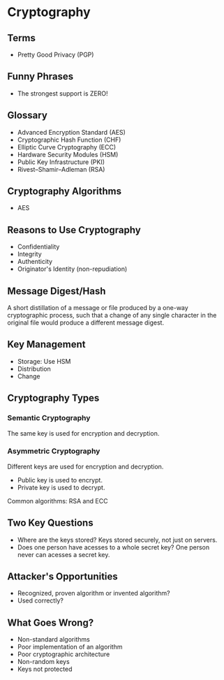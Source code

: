 # Cryptography

<!--
https://app.pluralsight.com/library/courses/applied-cryptography-getting-started/table-of-contents
https://app.pluralsight.com/library/courses/cryptography-principles-it-professionals-developers/table-of-contents
-->

<!--
https://web3auth.io/

https://atani.com/
-->

## Terms

- Pretty Good Privacy (PGP)

## Funny Phrases

- The strongest support is ZERO!

## Glossary

- Advanced Encryption Standard (AES)
- Cryptographic Hash Function (CHF)
- Elliptic Curve Cryptography (ECC)
- Hardware Security Modules (HSM)
- Public Key Infrastructure (PKI)
- Rivest–Shamir–Adleman (RSA)

<!--
Encryption
Decryption

Brute force

Out of band
Recipients
Symmetric Algorithm -> Cipher
-->

## Cryptography Algorithms

- AES

## Reasons to Use Cryptography

- Confidentiality
- Integrity
- Authenticity
- Originator's Identity (non-repudiation)

## Message Digest/Hash

A short distillation of a message or file produced by a one-way cryptographic process, such that a change of any single character in the original file would produce a different message digest.

## Key Management

- Storage: Use HSM
- Distribution
- Change

## Cryptography Types

### Semantic Cryptography

The same key is used for encryption and decryption.

### Asymmetric Cryptography

Different keys are used for encryption and decryption.

- Public key is used to encrypt.
- Private key is used to decrypt.

Common algorithms: RSA and ECC

<!-- ### Digital Signature

TODO -->

## Two Key Questions

- Where are the keys stored? Keys stored securely, not just on servers.
- Does one person have acesses to a whole secret key? One person never can acesses a secret key.

## Attacker's Opportunities

- Recognized, proven algorithm or invented algorithm?
- Used correctly?

## What Goes Wrong?

- Non-standard algorithms
- Poor implementation of an algorithm
- Poor cryptographic architecture
- Non-random keys
- Keys not protected
